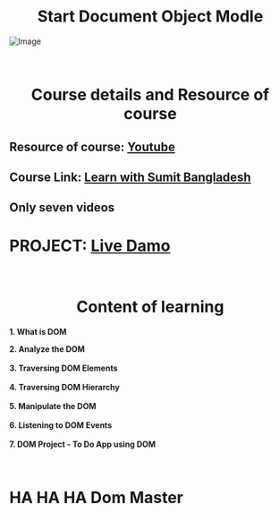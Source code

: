 
<h1 align="center">
    Start Document Object Modle
</h1>

![Image](https://github.com/coder-rakibul/Javascript-learning-of-DOM/blob/master/Images/maxresdefault.jpg?raw=true)

</br>

<h1 align="center">
    Course details and Resource of course
</h1>

## Resource of course: [Youtube](https://youtube.com)
## Course Link: [Learn with Sumit Bangladesh](https://www.youtube.com/watch?v=XY96d0vEdFk&list=PLHiZ4m8vCp9MJDxMOzhYVuTrO1b5n-Tq_&index=1)
## Only seven videos
# PROJECT: [Live Damo](https://coder-rakibul.github.io/Javascript-learning-of-DOM/)
<br/>


<h1 align="center">
    Content of learning
</h1>

__1. What is DOM__<br/>

__2. Analyze the DOM__<br/><br/>
__3. Traversing DOM Elements__<br/><br/>
__4. Traversing DOM Hierarchy__<br/><br/>
__5. Manipulate the DOM__<br/><br/>
__6. Listening to DOM Events__<br/><br/>
__7. DOM Project - To Do App using DOM__<br/>

<br/>

# HA HA HA Dom Master
